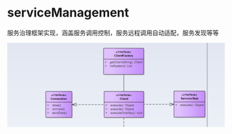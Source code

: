 # serviceManagement
服务治理框架实现，涵盖服务调用控制，服务远程调用自动适配，服务发现等等

![image](https://github.com/shocklee6315/serviceManagement/blob/master/C062E1F5.png)